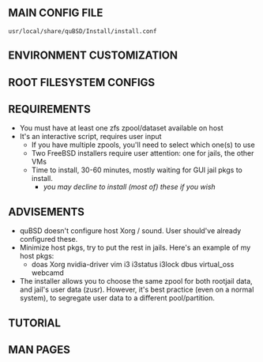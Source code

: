 ## MAIN CONFIG FILE
	usr/local/share/quBSD/Install/install.conf

## ENVIRONMENT CUSTOMIZATION

## ROOT FILESYSTEM CONFIGS

## REQUIREMENTS
- You must have at least one zfs zpool/dataset available on host
- It's an interactive script, requires user input 
   - If you have multiple zpools, you'll need to select which one(s) to use
   - Two FreeBSD installers require user attention:  one for jails, the other VMs 
   - Time to install, 30-60 minutes, mostly waiting for GUI jail pkgs to install. 
      - *you may decline to install (most of) these if you wish*

## ADVISEMENTS
- quBSD doesn't configure host Xorg / sound. User should've already configured these. 
- Minimize host pkgs, try to put the rest in jails. Here's an example of my host pkgs:
   - doas Xorg nvidia-driver vim i3 i3status i3lock dbus virtual_oss webcamd    
- The installer allows you to choose the same zpool for both rootjail data, and jail's user data (zusr). However, it's best practice (even on a normal system), to segregate user data to a different pool/partition.

## TUTORIAL

## MAN PAGES
